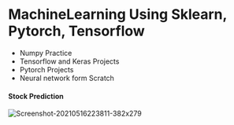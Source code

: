 # MachineLearning Using Sklearn, Pytorch, Tensorflow
- Numpy Practice
- Tensorflow and Keras Projects
- Pytorch Projects
- Neural network form Scratch




#### Stock Prediction 
![Screenshot-20210516223811-382x279](https://user-images.githubusercontent.com/66871228/118437043-7845c780-b714-11eb-9750-32cc3b51fa59.png)

